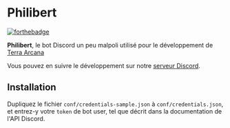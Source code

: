 # Philibert

[![forthebadge](http://forthebadge.com/images/badges/fuck-it-ship-it.svg)](http://forthebadge.com)

**Philibert**, le bot Discord un peu malpoli utilisé pour le développement de
[Terra Arcana](http://terraarcana.com)

Vous pouvez en suivre le développement sur notre [serveur Discord](http://discord.gg/0kL6YcXV8MXlrkGJ).

## Installation

Dupliquez le fichier `conf/credentials-sample.json` à `conf/credentials.json`, et entrez-y votre `token` de bot user,
tel que décrit dans la documentation de l'API Discord.
